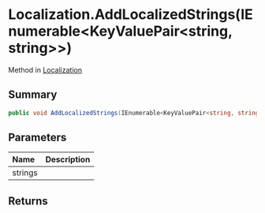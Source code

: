 # Localization.AddLocalizedStrings(IEnumerable<KeyValuePair<string, string>>)

Method in [Localization](/api/csharp/yarn.unity.localization.md)

## Summary



```csharp
public void AddLocalizedStrings(IEnumerable<KeyValuePair<string, string>> strings)
```

## Parameters

|Name|Description|
|:---|:---|
|strings||

## Returns



